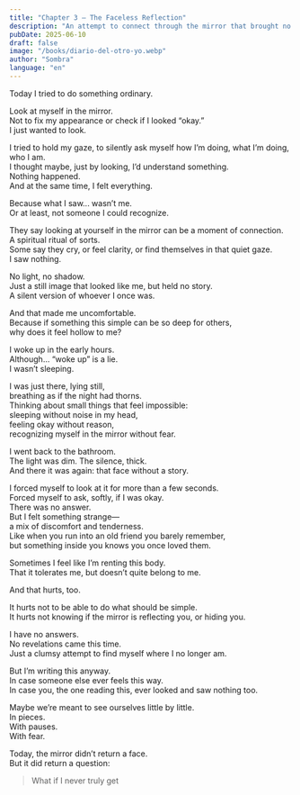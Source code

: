 ```yaml
---
title: "Chapter 3 — The Faceless Reflection"
description: "An attempt to connect through the mirror that brought no answers—only questions. Sombra narrates a silent, restless night where the simple act of looking at oneself becomes a failed search for identity. A raw chapter about the discomfort of not recognizing your own face, and the strange tenderness that arises when you realize you're lost."
pubDate: 2025-06-10
draft: false
image: "/books/diario-del-otro-yo.webp"
author: "Sombra"
language: "en"
---
```


Today I tried to do something ordinary.

Look at myself in the mirror.  
Not to fix my appearance or check if I looked “okay.”  
I just wanted to look.

I tried to hold my gaze, to silently ask myself how I’m doing, what I’m doing, who I am.  
I thought maybe, just by looking, I’d understand something.  
Nothing happened.  
And at the same time, I felt everything.

Because what I saw... wasn’t me.  
Or at least, not someone I could recognize.

They say looking at yourself in the mirror can be a moment of connection.  
A spiritual ritual of sorts.  
Some say they cry, or feel clarity, or find themselves in that quiet gaze.  
I saw nothing.

No light, no shadow.  
Just a still image that looked like me, but held no story.  
A silent version of whoever I once was.

And that made me uncomfortable.  
Because if something this simple can be so deep for others,  
why does it feel hollow to me?

I woke up in the early hours.  
Although… “woke up” is a lie.  
I wasn’t sleeping.

I was just there, lying still,  
breathing as if the night had thorns.  
Thinking about small things that feel impossible:  
sleeping without noise in my head,  
feeling okay without reason,  
recognizing myself in the mirror without fear.

I went back to the bathroom.  
The light was dim. The silence, thick.  
And there it was again: that face without a story.

I forced myself to look at it for more than a few seconds.  
Forced myself to ask, softly, if I was okay.  
There was no answer.  
But I felt something strange—  
a mix of discomfort and tenderness.  
Like when you run into an old friend you barely remember,  
but something inside you knows you once loved them.

Sometimes I feel like I’m renting this body.  
That it tolerates me, but doesn’t quite belong to me.

And that hurts, too.

It hurts not to be able to do what should be simple.  
It hurts not knowing if the mirror is reflecting you, or hiding you.

I have no answers.  
No revelations came this time.  
Just a clumsy attempt to find myself where I no longer am.

But I’m writing this anyway.  
In case someone else ever feels this way.  
In case you, the one reading this, ever looked and saw nothing too.

Maybe we’re meant to see ourselves little by little.  
In pieces.  
With pauses.  
With fear.

Today, the mirror didn’t return a face.  
But it did return a question:

> What if I never truly get
